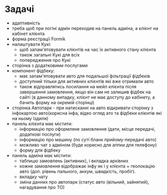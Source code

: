 # Задачі
* адаптивність
* треба щоб при логіні адмін переходив на панель адміна, а клієнт на кабінет клієнта
* форма реєстрації Formik
* налаштувати Кукі:
    - щоб запам'ятовувати клієнтів на час їх активного стану клієнта
    - також загальні Кукі для всіх 
    - попередження про Кукі
* сторінка з додатковими послугами
* компонент фідбеку:
    - має запам'ятовувати авто для подальшої фільтрації фідбеків
    - доступний тільки для активних клієнтів які вже отримали авто
    - також відправлятись посилання на мейл клієнта після завершення замовлення, якщо він сам не залишив фідбек на сайті (в данному випадку, клієнт не має доступу до кабінету, а бачить форму на окремій сторінці)
* сторінка Автопарк - при натисканні на авто відкривати сторінку з інфокартою авто(корисна інфа, відео огляд ато та фідбеки клієнтів які на ньому їздили)
* панель клієнта має містити:
    - інформацію про оформлене замовлення (дати, місце передачі, додаткові послуги)
    - інформацію про машину (по суті бланк прийому-передачі авто)
    - можливо чат з адміном (буде корисно для аппки для телефону)
    - форму для фідбеку 
* панель адміна має містити:
    - таблицю замовлень (активних), і вкладка архівних
    - кожне замовлення відображає інфу як і у клієнта + геолокацію авто (доп. рівень пального, аккум, швидкість, пробіг).
    - вкладку чату 
    - зміна данних про автопарк (статус авто (вільний, зайнятий), нагадування про ТО)